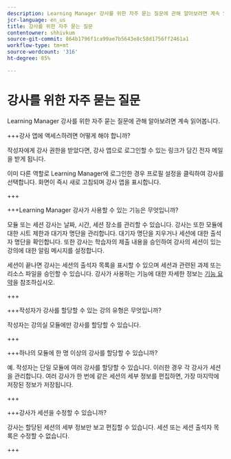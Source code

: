 ```yaml
---
description: Learning Manager 강사를 위한 자주 묻는 질문에 관해 알아보려면 계속 읽어봅니다.
jcr-language: en_us
title: 강사를 위한 자주 묻는 질문
contentowner: shhivkum
source-git-commit: 864b1796f1ca99ae7b5643e8c58d1756ff2461a1
workflow-type: tm+mt
source-wordcount: '316'
ht-degree: 85%

---
```




# 강사를 위한 자주 묻는 질문

Learning Manager 강사를 위한 자주 묻는 질문에 관해 알아보려면 계속 읽어봅니다.

+++강사 앱에 액세스하려면 어떻게 해야 합니까?

작성자에게 강사 권한을 받았다면, 강사 앱으로 로그인할 수 있는 링크가 담긴 전자 메일을 받게 됩니다.

이미 다른 역할로 Learning Manager에 로그인한 경우 프로필 설정을 클릭하여 강사를 선택합니다. 화면이 즉시 새로 고침되며 강사 앱을 표시합니다.

+++

+++Learning Manager 강사가 사용할 수 있는 기능은 무엇입니까?

모듈 또는 세션 강사는 날짜, 시간, 세션 장소를 관리할 수 있습니다. 강사는 또한 모듈에 대한 시트 제한과 대기자 명단을 관리합니다. 대기자 명단을 지우거나 세션에 대한 출석자 명단을 확인합니다. 또한 강사는 학습자의 제출 내용을 승인하여 강사의 세션이 있는 강의에 대한 알림 메시지를 설정합니다.

세션이 끝나면 강사는 세션의 출석자 목록을 표시할 수 있으며 세션과 관련된 과제 또는 리소스 파일을 승인할 수 있습니다. 강사가 사용하는 기능에 대한 자세한 정보는 [기능 요약](feature-summary/modules.md)을 참조하십시오.

+++

+++작성자가 강사를 할당할 수 있는 강의 유형은 무엇입니까?

작성자는 강의실 모듈에만 강사를 할당할 수 있습니다.

+++

+++하나의 모듈에 한 명 이상의 강사를 할당할 수 있습니까?

예. 작성자는 단일 모듈에 여러 강사를 할당할 수 있습니다. 이러한 경우 각 강사가 세션을 관리합니다. 여러 강사가 한 번에 같은 세션의 세부 정보를 편집하면, 가장 마지막에 저장된 정보가 저장됩니다.

+++

+++강사가 세션을 수정할 수 있습니까?

강사는 할당된 세션의 세부 정보만 보고 편집할 수 있습니다. 세션 또는 세션 출석자 목록은 수정할 수 없습니다.

+++

